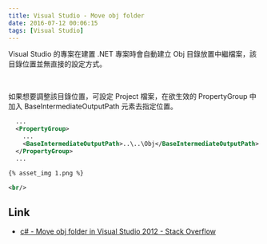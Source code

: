 ```yaml
---
title: Visual Studio - Move obj folder
date: 2016-07-12 00:06:15
tags: [Visual Studio]
---
```


Visual Studio 的專案在建置 .NET 專案時會自動建立 Obj 目錄放置中繼檔案，該目錄位置並無直接的設定方式。  


<!-- More -->

<br/>

如果想要調整該目錄位置，可設定 Project 檔案，在欲生效的 PropertyGroup 中加入 BaseIntermediateOutputPath 元素去指定位置。  

```XML
  ...
  <PropertyGroup>
    ...
	<BaseIntermediateOutputPath>..\..\Obj</BaseIntermediateOutputPath>
  </PropertyGroup>
  ...

{% asset_img 1.png %}

<br/>
```


Link
---
* [c# - Move obj folder in Visual Studio 2012 - Stack Overflow](http://stackoverflow.com/questions/15620224/move-obj-folder-in-visual-studio-2012)
